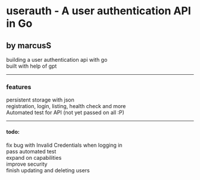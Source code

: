 # userauth - A user authentication API in Go
## by marcusS
<p>building a user authentication api with go<br>
built with help of gpt</p>

---

### features
<p>persistent storage with json<br>
registration, login, listing, health check and more<br>
Automated test for API (not yet passed on all :P)</p>

---

#### todo:
<p>fix bug with Invalid Credentials when logging in<br>
pass automated test<br>
expand on capabilities<br>
improve security<br>
finish updating and deleting users</p>